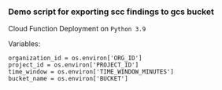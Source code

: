 ### Demo script for exporting scc findings to gcs bucket

Cloud Function Deployment on `Python 3.9` 

Variables:

```
organization_id = os.environ['ORG_ID'] 
project_id = os.environ['PROJECT_ID'] 
time_window = os.environ['TIME_WINDOW_MINUTES']
bucket_name = os.environ['BUCKET'] 
```